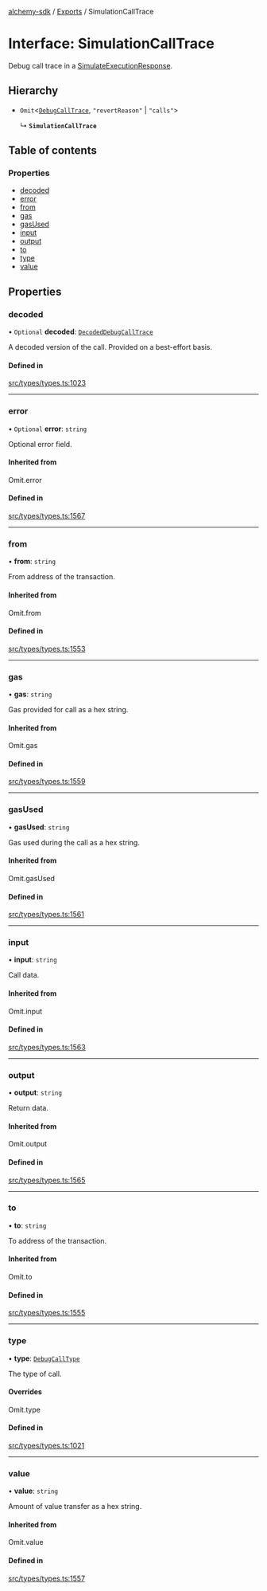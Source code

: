 [alchemy-sdk](../README.md) / [Exports](../modules.md) / SimulationCallTrace

# Interface: SimulationCallTrace

Debug call trace in a [SimulateExecutionResponse](SimulateExecutionResponse.md).

## Hierarchy

- `Omit`<[`DebugCallTrace`](DebugCallTrace.md), ``"revertReason"`` \| ``"calls"``\>

  ↳ **`SimulationCallTrace`**

## Table of contents

### Properties

- [decoded](SimulationCallTrace.md#decoded)
- [error](SimulationCallTrace.md#error)
- [from](SimulationCallTrace.md#from)
- [gas](SimulationCallTrace.md#gas)
- [gasUsed](SimulationCallTrace.md#gasused)
- [input](SimulationCallTrace.md#input)
- [output](SimulationCallTrace.md#output)
- [to](SimulationCallTrace.md#to)
- [type](SimulationCallTrace.md#type)
- [value](SimulationCallTrace.md#value)

## Properties

### decoded

• `Optional` **decoded**: [`DecodedDebugCallTrace`](DecodedDebugCallTrace.md)

A decoded version of the call. Provided on a best-effort basis.

#### Defined in

[src/types/types.ts:1023](https://github.com/alchemyplatform/alchemy-sdk-js/blob/fb68bb4a/src/types/types.ts#L1023)

___

### error

• `Optional` **error**: `string`

Optional error field.

#### Inherited from

Omit.error

#### Defined in

[src/types/types.ts:1567](https://github.com/alchemyplatform/alchemy-sdk-js/blob/fb68bb4a/src/types/types.ts#L1567)

___

### from

• **from**: `string`

From address of the transaction.

#### Inherited from

Omit.from

#### Defined in

[src/types/types.ts:1553](https://github.com/alchemyplatform/alchemy-sdk-js/blob/fb68bb4a/src/types/types.ts#L1553)

___

### gas

• **gas**: `string`

Gas provided for call as a hex string.

#### Inherited from

Omit.gas

#### Defined in

[src/types/types.ts:1559](https://github.com/alchemyplatform/alchemy-sdk-js/blob/fb68bb4a/src/types/types.ts#L1559)

___

### gasUsed

• **gasUsed**: `string`

Gas used during the call as a hex string.

#### Inherited from

Omit.gasUsed

#### Defined in

[src/types/types.ts:1561](https://github.com/alchemyplatform/alchemy-sdk-js/blob/fb68bb4a/src/types/types.ts#L1561)

___

### input

• **input**: `string`

Call data.

#### Inherited from

Omit.input

#### Defined in

[src/types/types.ts:1563](https://github.com/alchemyplatform/alchemy-sdk-js/blob/fb68bb4a/src/types/types.ts#L1563)

___

### output

• **output**: `string`

Return data.

#### Inherited from

Omit.output

#### Defined in

[src/types/types.ts:1565](https://github.com/alchemyplatform/alchemy-sdk-js/blob/fb68bb4a/src/types/types.ts#L1565)

___

### to

• **to**: `string`

To address of the transaction.

#### Inherited from

Omit.to

#### Defined in

[src/types/types.ts:1555](https://github.com/alchemyplatform/alchemy-sdk-js/blob/fb68bb4a/src/types/types.ts#L1555)

___

### type

• **type**: [`DebugCallType`](../enums/DebugCallType.md)

The type of call.

#### Overrides

Omit.type

#### Defined in

[src/types/types.ts:1021](https://github.com/alchemyplatform/alchemy-sdk-js/blob/fb68bb4a/src/types/types.ts#L1021)

___

### value

• **value**: `string`

Amount of value transfer as a hex string.

#### Inherited from

Omit.value

#### Defined in

[src/types/types.ts:1557](https://github.com/alchemyplatform/alchemy-sdk-js/blob/fb68bb4a/src/types/types.ts#L1557)
